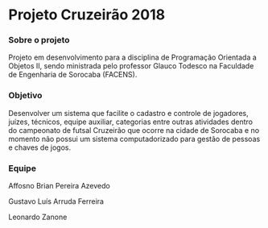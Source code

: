 # Projeto Cruzeirão 2018 
### Sobre o projeto
Projeto em desenvolvimento para a disciplina de Programação Orientada a Objetos II, sendo ministrada pelo professor Glauco Todesco na Faculdade de Engenharia de Sorocaba (FACENS).
### Objetivo
Desenvolver um sistema que facilite o cadastro e controle de jogadores, juízes, técnicos, equipe auxiliar, categorias entre outras atividades dentro do campeonato de futsal Cruzeirão que ocorre na cidade de Sorocaba e no momento não possui um sistema computadorizado para gestão de pessoas e chaves de jogos.
### Equipe 
Affosno Brian Pereira Azevedo

Gustavo Luís Arruda Ferreira

Leonardo Zanone